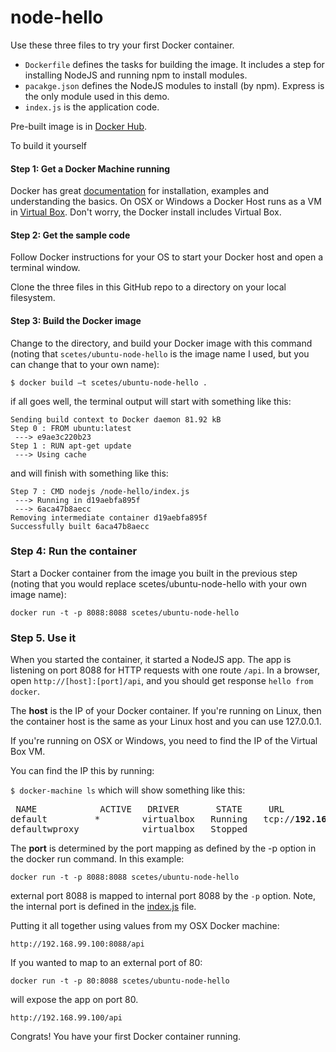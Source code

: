 # node-hello

Use these three files to try your first Docker container.
* `Dockerfile` defines the tasks for building the image.  It includes a step for installing NodeJS and running npm to install modules.
* `pacakge.json` defines the NodeJS modules to install (by npm).  Express is the only module used in this demo.
* `index.js` is the application code.

Pre-built image is in [Docker Hub](https://hub.docker.com/r/scetes/ubuntu-node-hello/). 

To build it yourself

#### Step 1:  Get a Docker Machine running
Docker has great [documentation](http://docs.docker.com/engine/installation/) for installation, examples and understanding the basics.  On OSX or Windows a Docker Host runs as a VM in [Virtual Box](https://www.virtualbox.org).  Don't worry, the Docker install includes Virtual Box.
#### Step 2: Get the sample code
Follow Docker instructions for your OS to start your Docker host and open a terminal window.

Clone the three files in this GitHub repo to a directory on your local filesystem.

#### Step 3: Build the Docker image
Change to the directory, and build your Docker image with this command (noting that `scetes/ubuntu-node-hello` is the image name I used, but you can change that to your own name):

`$ docker build —t scetes/ubuntu-node-hello .`

if all goes well, the terminal output will start with something like this:

```
Sending build context to Docker daemon 81.92 kB
Step 0 : FROM ubuntu:latest
 ---> e9ae3c220b23
Step 1 : RUN apt-get update
 ---> Using cache
 ```
 
and will finish with something like this:

```
Step 7 : CMD nodejs /node-hello/index.js
 ---> Running in d19aebfa895f
 ---> 6aca47b8aecc
Removing intermediate container d19aebfa895f
Successfully built 6aca47b8aecc
```

### Step 4: Run the container
Start a Docker container from the image you built in the previous step (noting that you would replace scetes/ubuntu-node-hello with your own image name):

`docker run -t -p 8088:8088 scetes/ubuntu-node-hello`

### Step 5. Use it
When you started the container, it started a NodeJS app.  The app is listening on port 8088 for HTTP requests with one route `/api`.  In a browser, open `http://[host]:[port]/api`, and you should get response `hello from docker`.

The **host** is the IP of your Docker container.  If you're running on Linux, then the container host is the same as your Linux host and you can use 127.0.0.1.  

If you're running on OSX or Windows, you need to find the IP of the Virtual Box VM.

You can find the IP this by running:

`$ docker-machine ls`
 which will show something like this:
 <pre>
 NAME            ACTIVE   DRIVER       STATE     URL                         SWARM
default         *        virtualbox   Running   tcp://<b>192.168.99.100</b>:2376   
defaultwproxy            virtualbox   Stopped                               
</pre>

The **port** is determined by the port mapping as defined by the -p option in the docker run command.  In this example:

`docker run -t -p 8088:8088 scetes/ubuntu-node-hello`

external port 8088 is mapped to internal port 8088 by the `-p` option.  Note, the internal port is defined in the [index.js](https://github.com/scetes/node-hello/blob/master/index.js) file.

Putting it all together using values from my OSX Docker machine:

`http://192.168.99.100:8088/api`

If you wanted to map to an external port of 80:

`docker run -t -p 80:8088 scetes/ubuntu-node-hello`

will expose the app on port 80.

`http://192.168.99.100/api`

Congrats!  You have your first Docker container running.
